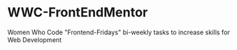 # WWC-FrontEndMentor
Women Who Code "Frontend-Fridays" bi-weekly tasks to increase skills for Web Development
